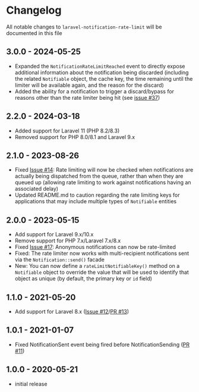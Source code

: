 # Changelog

All notable changes to `laravel-notification-rate-limit` will be documented in this file

## 3.0.0 - 2024-05-25

- Expanded the `NotificationRateLimitReached` event to directly expose additional information about the notification being discarded (including the related `Notifiable` object, the cache key, the time remaining until the limiter will be available again, and the reason for the discard)
- Added the ability for a notification to trigger a discard/bypass for reasons other than the rate limiter being hit (see [issue #37](https://github.com/jamesmills/laravel-notification-rate-limit/issues/37))

## 2.2.0 - 2024-03-18

- Added support for Laravel 11 (PHP 8.2/8.3)
- Removed support for PHP 8.0/8.1 and Laravel 9.x

## 2.1.0 - 2023-08-26

- Fixed [Issue #14](https://github.com/jamesmills/laravel-notification-rate-limit/issues/14): Rate limiting will now be checked when notifications are actually being dispatched from the queue, rather than when they are queued up (allowing rate limiting to work against notifications having an associated delay)
- Updated README.md to caution regarding the rate limiting keys for applications that may include multiple types of `Notifiable` entities
 
## 2.0.0 - 2023-05-15

- Add support for Laravel 9.x/10.x
- Remove support for PHP 7.x/Laravel 7.x/8.x
- Fixed [Issue #17](https://github.com/jamesmills/laravel-notification-rate-limit/issues/17): Anonymous notifications can now be rate-limited
- Fixed: The rate limiter now works with multi-recipient notifications sent via the `Notification::send()` facade
- New: You can now define a `rateLimitNotifiableKey()` method on a `Notifiable` object to override the value that will be used to identify that object as unique (by default, the primary key or `id` field)

## 1.1.0 - 2021-05-20

- Add support for Laravel 8.x ([Issue #12](https://github.com/jamesmills/laravel-notification-rate-limit/issues/12)/[PR #13](https://github.com/jamesmills/laravel-notification-rate-limit/pull/13))

## 1.0.1 - 2021-01-07

- Fixed NotificationSent event being fired before NotificationSending ([PR #11](https://github.com/jamesmills/laravel-notification-rate-limit/pull/11))

## 1.0.0 - 2020-05-21

- initial release
